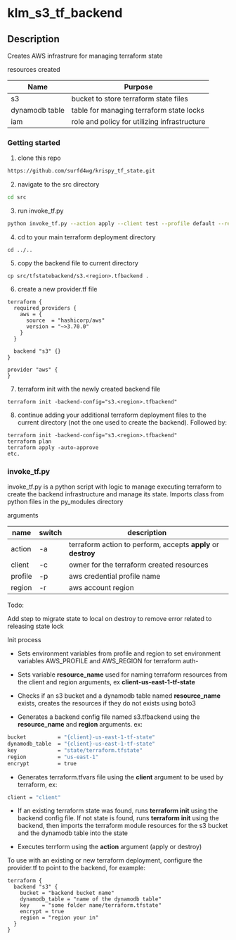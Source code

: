 # klm_s3_tf_backend

## Description

Creates AWS infrastrure for managing terraform state

resources created

| Name | Purpose |
|------|---------|
| s3 | bucket to store terraform state files |
| dynamodb table | table for managing terraform state locks |
| iam | role and policy for utilizing infrastructure |

### Getting started

1. clone this repo

```bash
https://github.com/surfd4wg/krispy_tf_state.git
```

2. navigate to the src directory

```bash
cd src
```

3. run invoke_tf.py

```bash
python invoke_tf.py --action apply --client test --profile default --region us-east-1
```

4. cd to your main terraform deployment directory
```
cd ../..
```
5. copy the backend file to current directory
```
cp src/tfstatebackend/s3.<region>.tfbackend .
```
6. create a new provider.tf file
```
terraform {
  required_providers {
    aws = {
      source  = "hashicorp/aws"
      version = "~>3.70.0"
    }
  }

  backend "s3" {}
}

provider "aws" {
}
```
7. terraform init with the newly created backend file
```
terraform init -backend-config="s3.<region>.tfbackend"
```
8. continue adding your additional terraform deployment files to the current directory (not the one used to create the backend). Followed by:
```
terraform init -backend-config="s3.<region>.tfbackend"
terraform plan
terraform apply -auto-approve
etc.
```
### invoke_tf.py

invoke_tf.py is a python script with logic to manage executing terraform to create the backend infrastructure and manage its state. Imports class from python files in the py_modules directory

arguments

| name | switch | description |
|------|--------|-------------|
| action | -a | terraform action to perform, accepts **apply** or **destroy** |
| client | -c | owner for the terraform created resources |
| profile | -p | aws credential profile name |
| region | -r | aws account region |

Todo:

Add step to migrate state to local on destroy to remove error related to releasing state lock

Init process

- Sets environment variables from profile and region to set environment variables AWS_PROFILE and AWS_REGION for terraform auth- 

- Sets variable **resource_name** used for naming terraform resources from the client and region arguments, ex **client-us-east-1-tf-state**
  
- Checks if an s3 bucket and a dynamodb table named **resource_name** exists, creates the resources if they do not exists using boto3
  
- Generates a backend config file named s3.tfbackend using the **resource_name** and **region** arguments. ex:

```bash
bucket          = "{client}-us-east-1-tf-state"
dynamodb_table  = "{client}-us-east-1-tf-state"
key             = "state/terraform.tfstate"
region          = "us-east-1"
encrypt         = true
```

- Generates terraform.tfvars file using the **client** argument to be used by terraform, ex:

```bash
client = "client"
```

- If an existing terraform state was found, runs **terraform init** using the backend config file. If not state is found, runs **terraform init** using the backend, then imports the terraform module resources for the s3 bucket and the dynamodb table into the state

- Executes terrform using the **action** argument (apply or destroy)

To use with an existing or new terraform deployment, configure the provider.tf to point to the backend, for example:
```
terraform {
  backend "s3" {
    bucket = "backend bucket name"
    dynamodb_table = "name of the dynamodb table"
    key    = "some folder name/terraform.tfstate"
    encrypt = true
    region = "region your in"
  }
}
```
